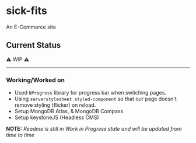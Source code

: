 # sick-fits

An E-Commerce site

## Current Status

⚠️ WIP ⚠️

---
### Working/Worked on

- Used `NProgress` library for progress bar when switching pages.
- Using `serverstylesheet styled-component` so that our page doesn't remove styling (flicker) on reload.
- Setup MongoDB Atlas, & MongoDB Compass
- Setup keystoneJS (Headless CMS)

**NOTE:** *Readme is still in Work in Progress state and will be updated from time to time*
